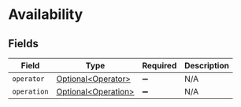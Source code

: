 # Availability


## Fields

| Field                                                        | Type                                                         | Required                                                     | Description                                                  |
| ------------------------------------------------------------ | ------------------------------------------------------------ | ------------------------------------------------------------ | ------------------------------------------------------------ |
| `operator`                                                   | [Optional\<Operator>](../../models/components/Operator.md)   | :heavy_minus_sign:                                           | N/A                                                          |
| `operation`                                                  | [Optional\<Operation>](../../models/components/Operation.md) | :heavy_minus_sign:                                           | N/A                                                          |